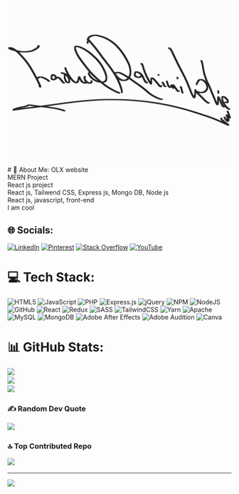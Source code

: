 <img src="Image.jpg"/>
# 💫 About Me:
OLX website<br>MERN Project<br>React js project<br>React js, Tailwend CSS, Express js, Mongo DB, Node js<br>React js, javascript, front-end<br>I am cool


## 🌐 Socials:
[![LinkedIn](https://img.shields.io/badge/LinkedIn-%230077B5.svg?logo=linkedin&logoColor=white)](https://linkedin.com/in/FarhadKlieRahimi) [![Pinterest](https://img.shields.io/badge/Pinterest-%23E60023.svg?logo=Pinterest&logoColor=white)](https://pinterest.com/farhadrahimiklie786) [![Stack Overflow](https://img.shields.io/badge/-Stackoverflow-FE7A16?logo=stack-overflow&logoColor=white)](https://stackoverflow.com/users/Farhad) [![YouTube](https://img.shields.io/badge/YouTube-%23FF0000.svg?logo=YouTube&logoColor=white)](https://youtube.com/@MisterKlie) 

# 💻 Tech Stack:
![HTML5](https://img.shields.io/badge/html5-%23E34F26.svg?style=for-the-badge&logo=html5&logoColor=white) ![JavaScript](https://img.shields.io/badge/javascript-%23323330.svg?style=for-the-badge&logo=javascript&logoColor=%23F7DF1E) ![PHP](https://img.shields.io/badge/php-%23777BB4.svg?style=for-the-badge&logo=php&logoColor=white) ![Express.js](https://img.shields.io/badge/express.js-%23404d59.svg?style=for-the-badge&logo=express&logoColor=%2361DAFB) ![jQuery](https://img.shields.io/badge/jquery-%230769AD.svg?style=for-the-badge&logo=jquery&logoColor=white) ![NPM](https://img.shields.io/badge/NPM-%23000000.svg?style=for-the-badge&logo=npm&logoColor=white) ![NodeJS](https://img.shields.io/badge/node.js-6DA55F?style=for-the-badge&logo=node.js&logoColor=white) ![GitHub](https://img.shields.io/badge/GitHub-%23121011.svg?style=for-the-badge&logo=github&logoColor=white) ![React](https://img.shields.io/badge/react-%2320232a.svg?style=for-the-badge&logo=react&logoColor=%2361DAFB) ![Redux](https://img.shields.io/badge/redux-%23593d88.svg?style=for-the-badge&logo=redux&logoColor=white) ![SASS](https://img.shields.io/badge/SASS-hotpink.svg?style=for-the-badge&logo=SASS&logoColor=white) ![TailwindCSS](https://img.shields.io/badge/tailwindcss-%2338B2AC.svg?style=for-the-badge&logo=tailwind-css&logoColor=white) ![Yarn](https://img.shields.io/badge/yarn-%232C8EBB.svg?style=for-the-badge&logo=yarn&logoColor=white) ![Apache](https://img.shields.io/badge/apache-%23D42029.svg?style=for-the-badge&logo=apache&logoColor=white) ![MySQL](https://img.shields.io/badge/mysql-%2300f.svg?style=for-the-badge&logo=mysql&logoColor=white) ![MongoDB](https://img.shields.io/badge/MongoDB-%234ea94b.svg?style=for-the-badge&logo=mongodb&logoColor=white) ![Adobe After Effects](https://img.shields.io/badge/Adobe%20After%20Effects-9999FF.svg?style=for-the-badge&logo=Adobe%20After%20Effects&logoColor=white) ![Adobe Audition](https://img.shields.io/badge/Adobe%20Audition-9999FF.svg?style=for-the-badge&logo=Adobe%20Audition&logoColor=white) ![Canva](https://img.shields.io/badge/Canva-%2300C4CC.svg?style=for-the-badge&logo=Canva&logoColor=white)
# 📊 GitHub Stats:
![](https://github-readme-stats.vercel.app/api?username=Farhad-Rahimi-KLIE&theme=radical&hide_border=true&include_all_commits=false&count_private=false)<br/>
![](https://github-readme-streak-stats.herokuapp.com/?user=Farhad-Rahimi-KLIE&theme=radical&hide_border=true)<br/>
![](https://github-readme-stats.vercel.app/api/top-langs/?username=Farhad-Rahimi-KLIE&theme=radical&hide_border=true&include_all_commits=false&count_private=false&layout=compact)

### ✍️ Random Dev Quote
![](https://quotes-github-readme.vercel.app/api?type=horizontal&theme=radical)

### 🔝 Top Contributed Repo
![](https://github-contributor-stats.vercel.app/api?username=Farhad-Rahimi-KLIE&limit=5&theme=dark&combine_all_yearly_contributions=true)

---
[![](https://visitcount.itsvg.in/api?id=Farhad-Rahimi-KLIE&icon=0&color=0)](https://visitcount.itsvg.in) 

  
<!-- Proudly created with GPRM ( https://gprm.itsvg.in ) -->
